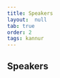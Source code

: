 ```yaml
---
title: Speakers
layout:  null
tab: true
order: 2
tags: kannur
---
```


## Speakers

<!-- Put whatever you like here: news, screenshots, features, supporters, or remove this file and don't use tabs at all. -->
